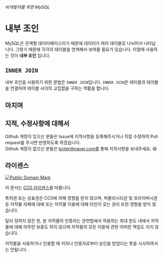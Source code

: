 ###### 비개발자를 위한 MySQL
# 내부 조인

MySQL은 관계형 데이터베이스이기 때문에 데이터가 여러 테이블로 나뉘어서 나타납니다. 그렇기 때문에 각각의 테이블을 연계해서 보여줄 필요가 있습니다. 이럴때 사용하는 것이 **내부 조인** 입니다.

## `INNER JOIN`
내부 조인을 사용하기 위한 문법은 `INNER JOIN`입니다. `INNER JOIN`은 테이블과 테이블을 연결하여 테이블 사이의 교집합을 구하는 역활을 합니다.

## 마치며

## 지적, 수정사항에 대해서
Github 계정이 있으신 분들은 Issue에 지적사항을 등록해주시거나 직접 수정하여 Pull request를 주시면 반영하도록 하겠습니다. <br>Github 계정이 없으신 분들은 kciter@naver.com를 통해 지적사항을 보내주세요. :smile:

## 라이센스
<a rel="license" href="http://creativecommons.org/publicdomain/mark/1.0/">
<img src="https://licensebuttons.net/p/mark/1.0/88x31.png" alt="Public Domain Mark" />
</a>

이 문서는 [CC0 라이센스](LICENSE)를 따릅니다.

특허권 또는 상표권은 CC0에 의해 영향을 받지 않으며, 퍼블리시티권 및 프라이버시권 등 저작물 자체에 대해 또는 저작물 이용에 대해 타인이 갖는 권리 또한 영향을 받지 않습니다.

달리 정하지 않은 한, 본 저작물의 인증자는 관련법에서 허용하는 최대 한도 내에서 저작물에 대해 아무런 보증도 하지 않으며 저작물의 모든 이용에 관한 어떠한 책임도 지지 않습니다.

저작물을 사용하거나 인용할 때 저자나 인증자로부터 승인을 받았다는 뜻을 시사하여서는 안됩니다.
